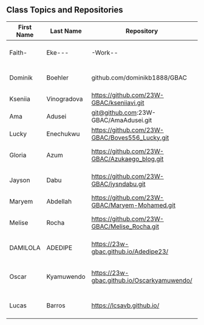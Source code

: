 ## Class Topics and Repositories


| First Name | Last Name | Repository | Topic | First Title | Target Group |
|---|---|---|---|---|---|
|   Faith-|Eke---|-Work--|Foreigners Job Search Challange---|Job---|-Foreigners--|
| Dominik | Boehler | github.com/dominikb1888/GBAC | Data Quality | Wearable Data Harmonization | Cardiologists in Germany |
| Kseniia | Vinogradova | https://github.com/23W-GBAC/kseniiavi.git | Injuries | First book | Readers |
| Ama | Adusei | git@github.com:23W-GBAC/AmaAdusei.git | Dealing with Change | What is change? | Young People |
| Lucky | Enechukwu | https://github.com/23W-GBAC/Boves556_Lucky.git | Video gaming health benefits | Healthy gaming | Gamers |
| Gloria | Azum | https://github.com/23W-GBAC/Azukaego_blog.git | Data Quality In Women's Healthcare | It's Just Your Anxiety | Women |
| Jayson | Dabu | https://github.com/23W-GBAC/jysndabu.git | Recommender System | Nutrition Planner | Individuals with Fitness goal |
| Maryem | Abdellah | https://github.com/23W-GBAC/Maryem-Mohamed.git | Not-decided | title-not-decided | audience-not-decided |
| Melise | Rocha | https://github.com/23W-GBAC/Melise_Rocha.git | Not-decided | Not-decided | Not-decided-audience |
|DAMILOLA |ADEDIPE| https://23w-gbac.github.io/Adedipe23/| WHAT IS ARTIFICIAL INTELLIGENCE | STUDENTS |
| Oscar |Kyamuwendo|https://23w-gbac.github.io/Oscarkyamuwendo/| UNCOMMON FACTS ABOUT ARTIFICIAL INTELLIGENCE | SEEKERS OF KNOWLEDGE |
| Lucas | Barros | https://lcsavb.github.io/| Health Informatics | Making Healthcare Better | Students |
